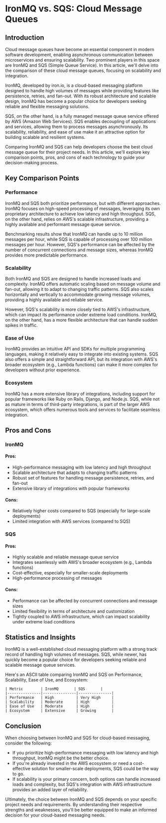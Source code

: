 # IronMQ vs. SQS: Cloud Message Queues
## Introduction

Cloud message queues have become an essential component in modern software development, enabling asynchronous communication between microservices and ensuring scalability. Two prominent players in this space are IronMQ and SQS (Simple Queue Service). In this article, we'll delve into the comparison of these cloud message queues, focusing on scalability and integration.

IronMQ, developed by iron.io, is a cloud-based messaging platform designed to handle high volumes of messages while providing features like persistence, retries, and fan-out. With its robust architecture and scalable design, IronMQ has become a popular choice for developers seeking reliable and flexible messaging solutions.

SQS, on the other hand, is a fully managed message queue service offered by AWS (Amazon Web Services). SQS enables decoupling of applications and services, allowing them to process messages asynchronously. Its scalability, reliability, and ease of use make it an attractive option for building scalable and resilient systems.

Comparing IronMQ and SQS can help developers choose the best cloud message queue for their project needs. In this article, we'll explore key comparison points, pros, and cons of each technology to guide your decision-making process.

## Key Comparison Points

### Performance
IronMQ and SQS both prioritize performance, but with different approaches. IronMQ focuses on high-speed processing of messages, leveraging its own proprietary architecture to achieve low latency and high throughput. SQS, on the other hand, relies on AWS's scalable infrastructure, providing a highly available and performant message queue service.

Benchmarking results show that IronMQ can handle up to 10 million messages per hour, while SQS is capable of processing over 100 million messages per hour. However, SQS's performance can be affected by the number of concurrent connections and message sizes, whereas IronMQ provides more predictable performance.

### Scalability
Both IronMQ and SQS are designed to handle increased loads and complexity. IronMQ offers automatic scaling based on message volume and fan-out, allowing it to adapt to changing traffic patterns. SQS also scales horizontally and vertically to accommodate growing message volumes, providing a highly available and reliable service.

However, SQS's scalability is more closely tied to AWS's infrastructure, which can impact its performance under extreme load conditions. IronMQ, on the other hand, has a more flexible architecture that can handle sudden spikes in traffic.

### Ease of Use
IronMQ provides an intuitive API and SDKs for multiple programming languages, making it relatively easy to integrate into existing systems. SQS also offers a simple and straightforward API, but its integration with AWS's broader ecosystem (e.g., Lambda functions) can make it more complex for developers without prior experience.

### Ecosystem

IronMQ has a more extensive library of integrations, including support for popular frameworks like Ruby on Rails, Django, and Node.js. SQS, while not as mature in terms of third-party integrations, is part of the larger AWS ecosystem, which offers numerous tools and services to facilitate seamless integration.

## Pros and Cons

### IronMQ
#### Pros:

* High-performance messaging with low latency and high throughput
* Scalable architecture that adapts to changing traffic patterns
* Robust set of features for handling message persistence, retries, and fan-out
* Extensive library of integrations with popular frameworks

#### Cons:

* Relatively higher costs compared to SQS (especially for large-scale deployments)
* Limited integration with AWS services (compared to SQS)

### SQS
#### Pros:

* Highly scalable and reliable message queue service
* Integrates seamlessly with AWS's broader ecosystem (e.g., Lambda functions)
* Cost-effective, especially for smaller-scale deployments
* High-performance processing of messages

#### Cons:

* Performance can be affected by concurrent connections and message sizes
* Limited flexibility in terms of architecture and customization
* Tightly coupled to AWS infrastructure, which can impact scalability under extreme load conditions

## Statistics and Insights

IronMQ is a well-established cloud messaging platform with a strong track record of handling high volumes of messages. SQS, while newer, has quickly become a popular choice for developers seeking reliable and scalable message queue services.

Here's an ASCII table comparing IronMQ and SQS on Performance, Scalability, Ease of Use, and Ecosystem:
```
| Metric        | IronMQ       | SQS       |
|---------------|---------------|---------------|
| Performance   | High          | Very High     |
| Scalability   | Moderate      | High          |
| Ease of Use   | Moderate      | High          |
| Ecosystem     | Extensive     | Growing       |
```

## Conclusion

When choosing between IronMQ and SQS for cloud-based messaging, consider the following:

* If you prioritize high-performance messaging with low latency and high throughput, IronMQ might be the better choice.
* If you're already invested in the AWS ecosystem or need a cost-effective solution for smaller-scale deployments, SQS could be the way to go.
* If scalability is your primary concern, both options can handle increased loads and complexity, but SQS's integration with AWS infrastructure provides an added layer of reliability.

Ultimately, the choice between IronMQ and SQS depends on your specific project needs and requirements. By understanding their respective strengths and weaknesses, you'll be better equipped to make an informed decision for your cloud-based messaging needs.